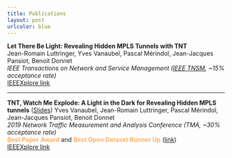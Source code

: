 ```yaml
---
title: Publications
layout: post
urlcolor: blue
--- 
```


<span class="anchor" id="publication"></span> 

**Let There Be Light: Revealing Hidden MPLS Tunnels with TNT**  
Jean-Romain Luttringer, Yves Vanaubel, Pascal Mérindol, Jean-Jacques Pansiot, Benoit Donnet   
*IEEE Transactions on Network and Service Management ([IEEE TNSM](https://ieeexplore.ieee.org/document/8943176), ~15% acceptance rate)*    
[IEEEXplore link](https://ieeexplore.ieee.org/document/8943176)  

---

**TNT, Watch Me Explode: A Light in the Dark for Revealing Hidden MPLS tunnels**  ([Slides](https://drive.google.com/open?id=1_jedHe11BJ5BXX8b6PEQ5zMcTI6UAKxt))
Yves Vanaubel, Jean-Romain Luttringer, Pascal Mérindol, Jean-Jacques Pansiot, Benoit Donnet  
*2019 Network Traffic Measurement and Analysis Conference (TMA, ~30% acceptance rate)*     
<span style="color:#FFB366">
**Best Paper Award**</span>  and <span style="color:#FFB366">
**Best Open Dataset Runner Up**</span> ([link](https://tma.ifip.org/2019/awards/))  
[IEEEXplore link](https://ieeexplore.ieee.org/document/8784525)  




